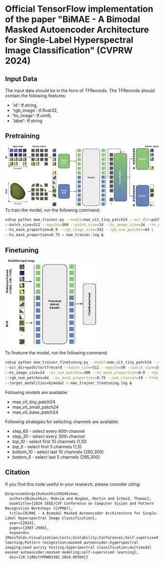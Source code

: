 # Official TensorFlow implementation of the paper "BiMAE - A Bimodal Masked Autoencoder Architecture for Single-Label Hyperspectral Image Classification" (CVPRW 2024)

## Input Data
The input data should be in the form of TFRecords. The TFRecords should contain the following features:
- 'id': tf.string,
- 'rgb_image': tf.float32,
- 'hs_image': tf.uint8,
- 'label': tf.string


## Pretraining

<img src="imgs/BiMAE_pretraining.jpg" alt="BiMAE pretraining" style="width:600px;"/>
To train the model, run the following command:

```bash
nohup python mae_trainer.py --model=mae_vit_tiny_patch24 --scr_dir=path/to/tfrecord \
--batch_size=512 --epochs=300 --patch_size=24 --hs_image_size=24 --hs_num_patches=300 \
--hs_mask_proportion=0.9 --rgb_image_size=192 --rgb_num_patches=64 \
--hs_mask_proportion=0.75 > mae_trainer.log &  
```

## Finetuning


<img src="imgs/BiMAE_finetuning.jpg" alt="BiMAE finetuning" style="width:300px;"/>

To finetune the model, run the following command:
```bash
nohup python mae_trainer_finetuning.py --model=mae_vit_tiny_patch24 --select_channels_strategy=step_60 \
--scr_dir=path/to/tfrecord --batch_size=512 --epochs=50 --patch_size=24 \
--hs_image_size=24 --hs_num_patches=300 --hs_mask_proportion=0.9 --rgb_image_size=192 \
--rgb_num_patches=64 --hs_mask_proportion=0.75 --num_classes=19 --from_scratch=False \
--target_modalities=bimodal > mae_trainer_finetuning.log &  
```

Following models are available:
- mae_vit_tiny_patch24
- mae_vit_small_patch24
- mae_vit_base_patch24

Following strategies for selecting channels are available:
- *step_60*  - select every 60th channel
- *step_30* - select every 30th channel
- *top_10* - select first 10 channels (1,10)
- *top_5* - select first 5 channels (1,5)
- *bottom_10* - select last 10 channels (290,300)
- *bottom_5* - select last 5 channels (295,300)
## Citation
If you find this code useful in your research, please consider citing:
```
@inproceedings{kukushkin2024bimae,
  author={Kukushkin, Maksim and Bogdan, Martin and Schmid, Thomas},
  booktitle={2024 IEEE/CVF Conference on Computer Vision and Pattern Recognition Workshops (CVPRW)}, 
  title={BiMAE - A Bimodal Masked Autoencoder Architecture for Single-Label Hyperspectral Image Classification}, 
  year={2024},
  pages={2987-2996},
  keywords={Manifolds;Visualization;Costs;Scalability;Conferences;Self-supervised learning;Pattern recognition;masked autoencoder;hyperspectral imaging;seed purity testing;hyperspectral classification;multimodal masked autoencoder;masked modeling;self-supervised learning},
  doi={10.1109/CVPRW63382.2024.00304}}
```
